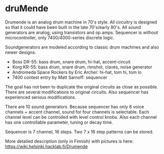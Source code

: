 # druMende

Drumende is an analog drum machine in 70's style. All circuitry is designed so that it could have been built in the late 70's/early 80's.
All sound generators are analog, using transistors and op amps. Sequencer is without microcontroller, only 7400/4000-series discrete logic.

Soundgenerators are modeled according to classic drum machines and also newer designs:
- Boss DR-55: bass drum, snare drum, hi-hat, accent-circuit
- Korg KR-55: bass drum, snare drum, rimshot, claves, noise generator
- Andromeda Space Rockers by Eric Archer: hi-hat, tom hi, tom lo
- 7400 contest entry by Matt Sarnoff: sequencer

The goal has not been to duplicate the original circuits as close as possible. There are several modifications to original circuits.
Also sequencer has experienced serious modifications.

There are 10 sound generators. Because sequencer has only 6 voice channels + accent channel, sound for four channels is selectable.
Each channel level can be controlled with level control knobs. Also each channel has one controllable parameter, tuning or decay time.

Sequencer is 7 channel, 16 steps. Two 7 x 16 step patterns can be stored.

More detailed description (only in Finnish) with pictures is here: https://wiki.helsinki.hacklab.fi/Drumende

